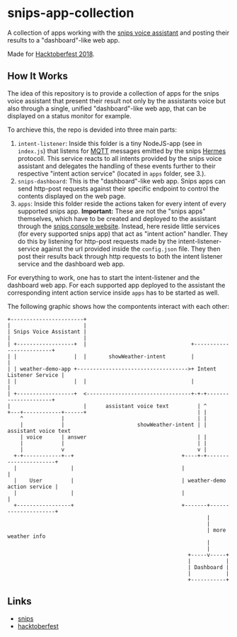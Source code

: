 # snips-app-collection

A collection of apps working with the [snips voice assistant](https://makers.snips.ai/) and posting their results to a "dashboard"-like web app.

Made for [Hacktoberfest 2018](https://hacktoberfest.digitalocean.com/).

## How It Works

The idea of this repository is to provide a collection of apps for the snips voice assistant that present their result not only by the assistants voice but also through a single, unified "dashboard"-like web app, that can be displayed on a status monitor for example.

To archieve this, the repo is devided into three main parts:

1. `intent-listener`: Inside this folder is a tiny NodeJS-app (see in `index.js`) that listens for [MQTT](https://en.wikipedia.org/wiki/MQTT) messages emitted by the snips [Hermes](https://snips.gitbook.io/documentation/ressources/hermes-protocol) protocoll. This service reacts to all intents provided by the snips voice assistant and delegates the handling of these events further to their respective "intent action service" (located in `apps` folder, see 3.).
2. `snips-dashboard`: This is the "dashboard"-like web app. Snips apps can send http-post requests against their specific endpoint to control the contents displayed on the web page.
3. `apps`: Inside this folder reside the actions taken for every intent of every supported snips app. **Important:** These are not the "snips apps" themselves, which have to be created and deployed to the assistant through the [snips console website](https://console.snips.ai/). Instead, here reside little services (for every supported snips app) that act as "intent action" handler. They do this by listening for http-post requests made by the intent-listener-service against the url provided inside the `config.json` file. They then post their results back through http requests to both the intent listener service and the dashboard web app.

For everything to work, one has to start the intent-listener and the dashboard web app. For each supported app deployed to the assistant the corresponding intent action service inside `apps` has to be started as well.

The following graphic shows how the compontents interact with each other:
```
+-----------------------+
|                       |
| Snips Voice Assistant |
|                       |
| +------------------+  |                                 +-------------------------+
| |                  |  |       showWeather-intent        |                         |
| | weather-demo-app +----------------------------------->+ Intent Listener Service |
| |                  |  |                                 |                         |
| +------------------+  <---------------------------------+-+-+---------------------+
|                       |      assistant voice text         | ^
+---+------------+------+                                   | |
    ^            |                                          | |
    |            |                       showWeather-intent | | assistant voice text
    | voice      | answer                                   | |
    |            |                                          | |
    |            v                                          v |
  +-+------------+--+                                  +----+-+----------------------+
  |                 |                                  |                             |
  |    User         |                                  | weather-demo action service |
  |                 |                                  |                             |
  +-----------------+                                  +-------+---------------------+
                                                               |
                                                               |
                                                               | more weather info
                                                               |
                                                               |
                                                         +-----v-----+
                                                         |           |
                                                         | Dashboard |
                                                         |           |
                                                         +-----------+
```

## Links

* [snips](https://makers.snips.ai/)
* [hacktoberfest](https://hacktoberfest.digitalocean.com/)
